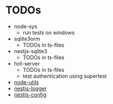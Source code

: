 # TODOs

- node-sys
  - run tests on windows
- sqlite3orm
  - TODOs in ts-files
- nestjs-sqlite3
  - TODOs in ts-files
- hot-server
  - TODOs in ts-files
  - test authentication using supertest
- [node-utils](packages/node/@homeofthings/node-utils/TODO.md)
- [nestjs-logger](packages/node/@homeofthings/nestjs-logger/TODO.md)
- [nestjs-config](packages/node/@homeofthings/nestjs-config/TODO.md)
